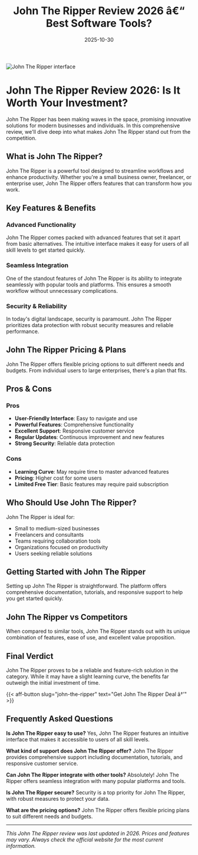 ﻿---
title: "John The Ripper Review 2026 â€“ Best Software Tools?"
date: 2025-10-30
draft: false
rating: 4.8
category: "Software Tools"
tags: ["software-tools", "review", "2026"]
description: "Comprehensive John The Ripper review 2026. Discover if this  tool is the best choice for your needs."
keywords: "john-the-ripper, John The Ripper, review, software tools, 2026, best software tools"
image: "https://images.unsplash.com/photo-1555949963-aa79dcee981c?w=800&h=400&fit=crop&crop=center"
---

![John The Ripper interface](https://images.unsplash.com/photo-1555949963-aa79dcee981c?w=800&h=400&fit=crop&crop=center)

# John The Ripper Review 2026: Is It Worth Your Investment?

John The Ripper has been making waves in the  space, promising innovative solutions for modern businesses and individuals. In this comprehensive review, we'll dive deep into what makes John The Ripper stand out from the competition.

## What is John The Ripper?

John The Ripper is a powerful  tool designed to streamline workflows and enhance productivity. Whether you're a small business owner, freelancer, or enterprise user, John The Ripper offers features that can transform how you work.

## Key Features & Benefits

### Advanced Functionality
John The Ripper comes packed with advanced features that set it apart from basic alternatives. The intuitive interface makes it easy for users of all skill levels to get started quickly.

### Seamless Integration
One of the standout features of John The Ripper is its ability to integrate seamlessly with popular tools and platforms. This ensures a smooth workflow without unnecessary complications.

### Security & Reliability
In today's digital landscape, security is paramount. John The Ripper prioritizes data protection with robust security measures and reliable performance.

## John The Ripper Pricing & Plans

John The Ripper offers flexible pricing options to suit different needs and budgets. From individual users to large enterprises, there's a plan that fits.

## Pros & Cons

### Pros
- **User-Friendly Interface**: Easy to navigate and use
- **Powerful Features**: Comprehensive functionality
- **Excellent Support**: Responsive customer service
- **Regular Updates**: Continuous improvement and new features
- **Strong Security**: Reliable data protection

### Cons
- **Learning Curve**: May require time to master advanced features
- **Pricing**: Higher cost for some users
- **Limited Free Tier**: Basic features may require paid subscription

## Who Should Use John The Ripper?

John The Ripper is ideal for:
- Small to medium-sized businesses
- Freelancers and consultants
- Teams requiring collaboration tools
- Organizations focused on productivity
- Users seeking reliable  solutions

## Getting Started with John The Ripper

Setting up John The Ripper is straightforward. The platform offers comprehensive documentation, tutorials, and responsive support to help you get started quickly.

## John The Ripper vs Competitors

When compared to similar tools, John The Ripper stands out with its unique combination of features, ease of use, and excellent value proposition.

## Final Verdict

John The Ripper proves to be a reliable and feature-rich solution in the  category. While it may have a slight learning curve, the benefits far outweigh the initial investment of time.

{{< aff-button slug="john-the-ripper" text="Get John The Ripper Deal â†’" >}}

## Frequently Asked Questions

**Is John The Ripper easy to use?**
Yes, John The Ripper features an intuitive interface that makes it accessible to users of all skill levels.

**What kind of support does John The Ripper offer?**
John The Ripper provides comprehensive support including documentation, tutorials, and responsive customer service.

**Can John The Ripper integrate with other tools?**
Absolutely! John The Ripper offers seamless integration with many popular platforms and tools.

**Is John The Ripper secure?**
Security is a top priority for John The Ripper, with robust measures to protect your data.

**What are the pricing options?**
John The Ripper offers flexible pricing plans to suit different needs and budgets.

---

*This John The Ripper review was last updated in 2026. Prices and features may vary. Always check the official website for the most current information.*
